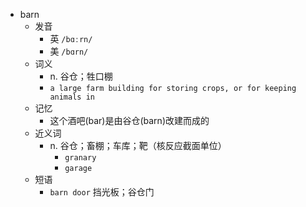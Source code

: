 - barn
  - 发音
    - 英 `/bɑːrn/`
    - 美 `/bɑrn/`
  - 词义
    - n. 谷仓；牲口棚
    - `a large farm building for storing crops, or for keeping animals in`
  - 记忆
    - 这个酒吧(bar)是由谷仓(barn)改建而成的
  - 近义词
    - n. 谷仓；畜棚；车库；靶（核反应截面单位）
      - `granary`
      - `garage`
  - 短语
    - `barn door` 挡光板；谷仓门 
